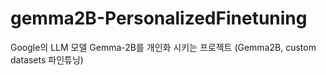 # gemma2B-PersonalizedFinetuning
Google의 LLM 모델 Gemma-2B를 개인화 시키는 프로젝트 (Gemma2B, custom datasets 파인튜닝)
